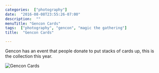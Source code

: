 ```yaml
---
categories:  ["photography"]
date:  "2016-08-08T23:55:26-07:00"
description:  ""
menuTitle: "Gencon Cards"
tags:  ["photography", "gencon", "magic the gathering"]
title:  "Gencon Cards"

---
```

Gencon has an event that people donate to put stacks of cards up, this is the collection this year.
<!--more-->
![Gencon Cards](/post/images/photo/gencon-cards.jpg)